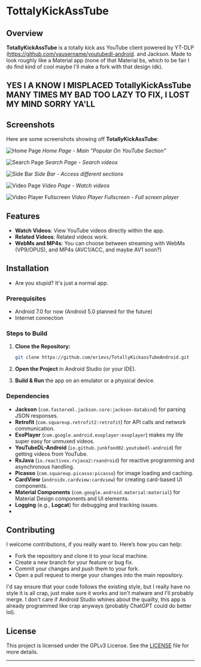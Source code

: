 # TottalyKickAssTube

## Overview

**TotallyKickAssTube** is a totally kick ass YouTube client powered by YT-DLP (https://github.com/yausername/youtubedl-android. and Jackson.
Made to look roughly like a Material app (none of that Material bs, which to be fair I do find kind of cool maybe I'll make a fork with that design idk).

## YES I A KNOW I MISPLACED TotallyKickAssTube MANY TIMES MY BAD TOO LAZY TO FIX, I LOST MY MIND SORRY YA'LL

## Screenshots

Here are some screenshots showing off **TotallyKickAssTube**:

![Home Page](Screenshots/home_page.png)
*Home Page - Main "Popular On YouTube Section"*

![Search Page](Screenshots/search_page.png)
*Search Page - Search videos*

![Side Bar](Screenshots/side_bar.png)
*Side Bar - Access different sections*

![Video Page](Screenshots/video_page.png)
*Video Page - Watch videos*

![Video Player Fullscreen](Screenshots/video_player_fullscreen.png)
*Video Player Fullscreen - Full screen player*

## Features

- **Watch Videos**: View YouTube videos directly within the app.
- **Related Videos**: Related videos work.
- **WebMs and MP4s**: You can choose between streaming with WebMs (VP9/OPUS), and MP4s (AVC1/ACC, and maybe AV1 soon?)

## Installation

- Are you stupid? It's just a normal app.

### Prerequisites

- Android 7.0 for now (Android 5.0 planned for the future)
- Internet connection 

### Steps to Build


1. **Clone the Repository:**
    ```bash
    git clone https://github.com/erievs/TotallyKickassTubeAndroid.git
    ```
2. **Open the Project** in Android Studio (or your IDE).

3. **Build & Run** the app on an emulator or a physical device.

### Dependencies

- **Jackson** (`com.fasterxml.jackson.core:jackson-databind`) for parsing JSON responses.
- **Retrofit** (`com.squareup.retrofit2:retrofit`) for API calls and network communication.
- **ExoPlayer** (`com.google.android.exoplayer:exoplayer`) makes my life super easy for unmuxed videos.
- **YouTubeDL-Android** (`io.github.junkfood02.youtubedl-android`) for getting videos from YouTube.
- **RxJava** (`io.reactivex.rxjava2:rxandroid`) for reactive programming and asynchronous handling.
- **Picasso** (`com.squareup.picasso:picasso`) for image loading and caching.
- **CardView** (`androidx.cardview:cardview`) for creating card-based UI components.
- **Material Components** (`com.google.android.material:material`) for Material Design components and UI elements.
- **Logging** (e.g., **Logcat**) for debugging and tracking issues.
-

## Contributing

I welcome contributions, if you really want to. Here’s how you can help:
- Fork the repository and clone it to your local machine.
- Create a new branch for your feature or bug fix.
- Commit your changes and push them to your fork.
- Open a pull request to merge your changes into the main repository.

I'd say ensure that your code follows the existing style, but I really have no style it is all crap,
just make sure it works and isn't malware and I'll probably merge. I don't care if Android Studio whines 
about the quailty, this app is already programmed like crap anyways (probably ChatGPT could do better lol).

## License

This project is licensed under the GPLv3 License. See the [LICENSE](LICENSE.txt) file for more details.

---

